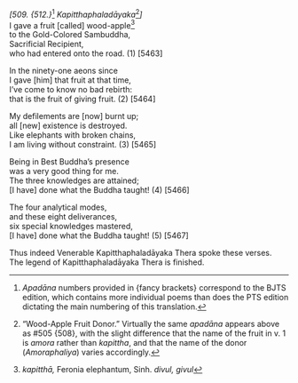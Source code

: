 *\[509. {512.}*[^1] *Kapitthaphaladāyaka*[^2]*\]*  
I gave a fruit \[called\] wood-apple[^3]  
to the Gold-Colored Sambuddha,  
Sacrificial Recipient,  
who had entered onto the road. (1) \[5463\]

In the ninety-one aeons since  
I gave \[him\] that fruit at that time,  
I’ve come to know no bad rebirth:  
that is the fruit of giving fruit. (2) \[5464\]

My defilements are \[now\] burnt up;  
all \[new\] existence is destroyed.  
Like elephants with broken chains,  
I am living without constraint. (3) \[5465\]

Being in Best Buddha’s presence  
was a very good thing for me.  
The three knowledges are attained;  
\[I have\] done what the Buddha taught! (4) \[5466\]

The four analytical modes,  
and these eight deliverances,  
six special knowledges mastered,  
\[I have\] done what the Buddha taught! (5) \[5467\]

Thus indeed Venerable Kapitthaphaladāyaka Thera spoke these verses.  
The legend of Kapitthaphaladāyaka Thera is finished.

[^1]: *Apadāna* numbers provided in {fancy brackets} correspond to the
    BJTS edition, which contains more individual poems than does the PTS
    edition dictating the main numbering of this translation.

[^2]: “Wood-Apple Fruit Donor.” Virtually the same *apadāna* appears
    above as \#505 {508}, with the slight difference that the name of
    the fruit in v. 1 is *amora* rather than *kapittha*, and that the
    name of the donor (*Amoraphaliya*) varies accordingly.

[^3]: *kapitthā,* Feronia elephantum, Sinh. *divul, givul*
